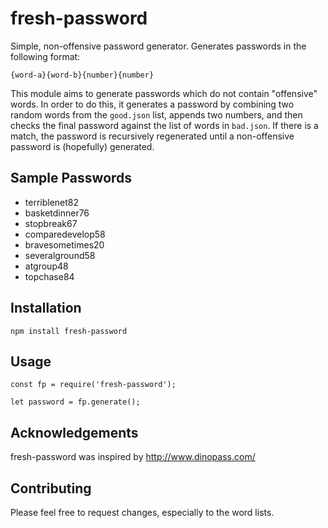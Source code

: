 # fresh-password

Simple, non-offensive password generator.  Generates passwords in the following format:

`{word-a}{word-b}{number}{number}`

This module aims to generate passwords which do not contain "offensive" words.  In order to do this, it generates a password by combining two random words from the `good.json` list, appends two numbers, and then checks the final password against the list of words in `bad.json`.  If there is a match, the password is recursively regenerated until a non-offensive password is (hopefully) generated.

## Sample Passwords

* terriblenet82
* basketdinner76
* stopbreak67
* comparedevelop58
* bravesometimes20
* severalground58
* atgroup48
* topchase84

## Installation

`npm install fresh-password`

## Usage

```
const fp = require('fresh-password');

let password = fp.generate();
```

## Acknowledgements

fresh-password was inspired by <http://www.dinopass.com/>

## Contributing

Please feel free to request changes, especially to the word lists.
